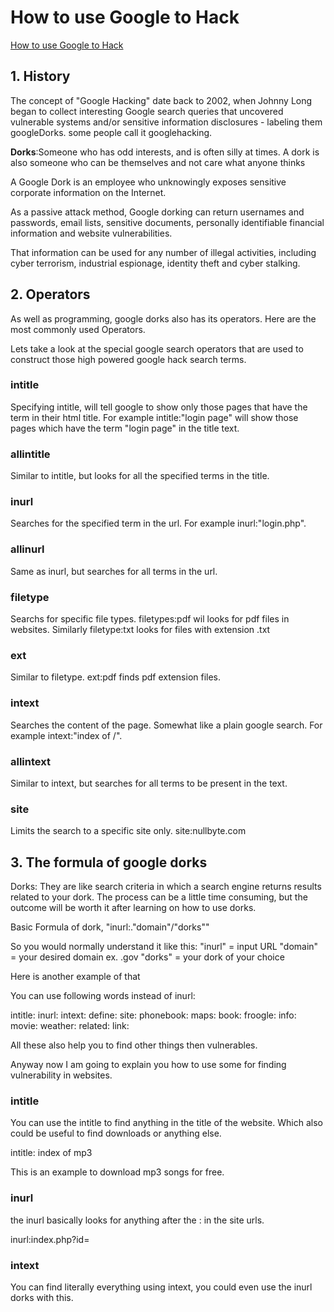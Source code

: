 # How to use Google to Hack
[How to use Google to Hack](https://null-byte.wonderhowto.com/how-to/use-google-hack-googledorks-0163566/)

## 1. History
The concept of "Google Hacking" date back to 2002, when Johnny Long began to collect interesting Google search queries that uncovered vulnerable systems and/or sensitive information disclosures - labeling them googleDorks. some people call it googlehacking.

**Dorks**:Someone who has odd interests, and is often silly at times. A dork is also someone who can be themselves and not care what anyone thinks

A Google Dork is an employee who unknowingly exposes sensitive corporate information on the Internet.

As a passive attack method, Google dorking can return usernames and passwords, email lists, sensitive documents, personally identifiable financial information and website vulnerabilities.

That information can be used for any number of illegal activities, including cyber terrorism, industrial espionage, identity theft and cyber stalking. 

## 2. Operators
As well as programming, google dorks also has its operators. Here are the most commonly used Operators.

Lets take a look at the special google search operators that are used to construct those high powered google hack search terms.

### intitle
Specifying intitle, will tell google to show only those pages that have the term in their html title. For example intitle:"login page" will show those pages which have the term "login page" in the title text.

### allintitle
Similar to intitle, but looks for all the specified terms in the title.

### inurl
Searches for the specified term in the url. For example inurl:"login.php".

### allinurl
Same as inurl, but searches for all terms in the url.

### filetype
Searchs for specific file types. filetypes:pdf wil looks for pdf files in websites.
Similarly filetype:txt looks for files with extension .txt

### ext
Similar to filetype. ext:pdf finds pdf extension files.

### intext
Searches the content of the page. Somewhat like a plain google search. For example intext:"index of /".

### allintext
Similar to intext, but searches for all terms to be present in the text.

### site
Limits the search to a specific site only. site:nullbyte.com

## 3. The formula of google dorks
Dorks: They are like search criteria in which a search engine returns results related to your dork.
The process can be a little time consuming, but the outcome will be worth it after learning on how to use dorks.

Basic Formula of dork, 
"inurl:."domain"/"dorks""

So you would normally understand it like this:
"inurl" = input URL
"domain" = your desired domain ex. .gov
"dorks" = your dork of your choice

Here is another example of that

You can use following words instead of inurl:

intitle:
inurl:
intext:
define:
site:
phonebook:
maps:
book:
froogle:
info:
movie:
weather:
related:
link:

All these also help you to find other things then vulnerables.

Anyway now I am going to explain you how to use some for finding vulnerability in websites.

### intitle
You can use the intitle to find anything in the title of the website. Which also could be useful to find downloads or anything else.

intitle: index of mp3

This is an example to download mp3 songs for free.

### inurl
the inurl basically looks for anything after the : in the site urls.

inurl:index.php?id=

### intext
You can find literally everything using intext, you could even use the inurl dorks with this.




<!--stackedit_data:
eyJoaXN0b3J5IjpbLTIxNDM4MDYxMDUsMTc1NDY0NTI5N119
-->